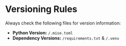 # Versioning Rules

Always check the following files for version information:

- **Python Version:** `/.mise.toml`
- **Dependency Versions:** `/requirements.txt` & `/.venv`
